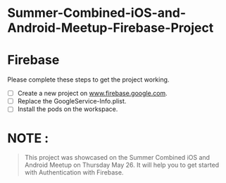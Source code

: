 # Summer-Combined-iOS-and-Android-Meetup-Firebase-Project


# Firebase

Please complete these steps to get the project working.

- [ ] Create a new project on www.firebase.google.com.
- [ ] Replace the GoogleService-Info.plist.
- [ ] Install the pods on the workspace.

# NOTE  : 

> This project was showcased on the Summer Combined iOS and Android Meetup on Thursday May 26. It will help you to get started with Authentication with Firebase.

  
